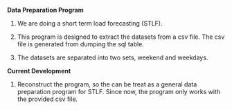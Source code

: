 **Data Preparation Program**

1. We are doing a short term load forecasting (STLF).

2. This program is designed to extract the datasets from a csv file.
The csv file is generated from dumping the sql table.

3. The datasets are separated into two sets, weekend and weekdays.

**Current Development**

1. Reconstruct the program, so the can be treat as a general data preparation program for STLF. Since now, the program only works with the provided csv file.
